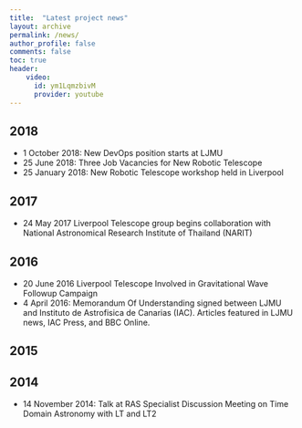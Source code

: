 ```yaml
---
title:  "Latest project news"
layout: archive
permalink: /news/
author_profile: false
comments: false
toc: true
header:
    video: 
      id: ym1LqmzbivM
      provider: youtube
---
```


## 2018
* 1 October 2018: New DevOps position starts at LJMU
* 25 June 2018:	Three Job Vacancies for New Robotic Telescope
* 25 January 2018:	New Robotic Telescope workshop held in Liverpool

## 2017
* 24 May 2017	Liverpool Telescope group begins collaboration with National Astronomical Research Institute of Thailand (NARIT)

## 2016
* 20 June 2016	Liverpool Telescope Involved in Gravitational Wave Followup Campaign
* 4 April 2016: Memorandum Of Understanding signed between LJMU and Instituto de Astrofisica de Canarias (IAC). Articles featured in LJMU news, IAC Press, and BBC Online.

## 2015

## 2014

* 14 November 2014: Talk at RAS Specialist Discussion Meeting on Time Domain Astronomy with LT and LT2

